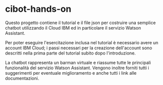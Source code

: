 # cibot-hands-on
Questo progetto contiene il tutorial e il file json per costruire una semplice chatbot utilizzando il Cloud IBM ed in particolare il servizio Watson Assistant.

Per poter eseguire l'esercitazione inclusa nel tutorial è necessario avere un account IBM Cloud; i passi necessari per la creazione dell'account sono descritti nella prima parte del tutorial subito dopo l'introduzione.

La chatbot rappresenta un barman virtuale e riassume tutte le principali funzionalità del servizio Watson Assistant. 
Vengono inoltre forniti tutti i suggerimenti per eventuale miglioramento e anche tutti i link alle documentazioni.
